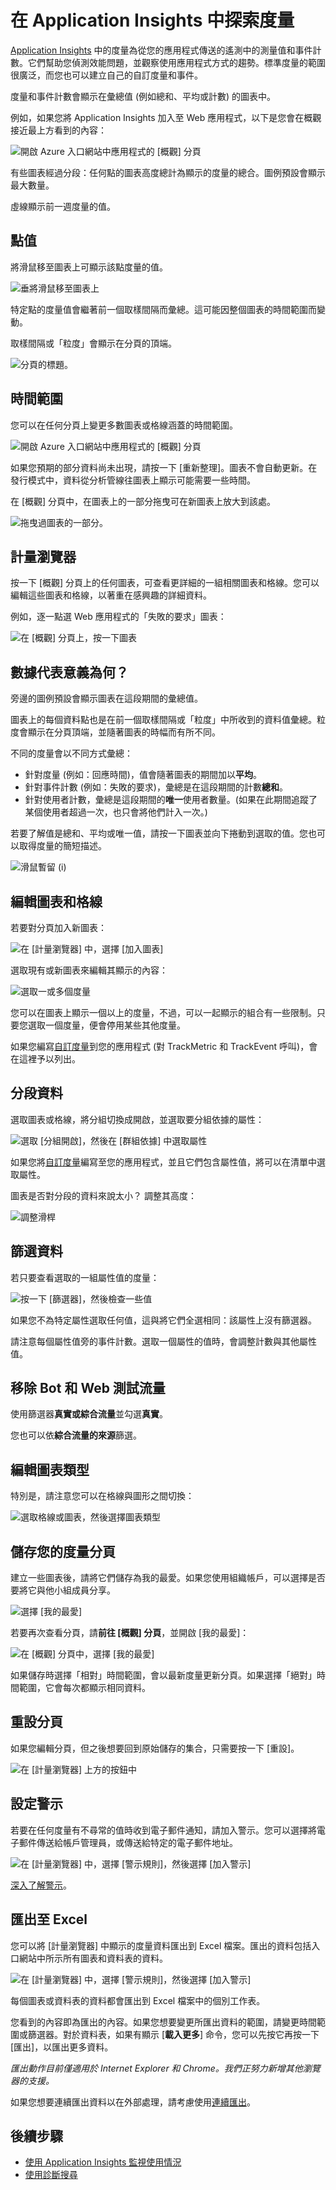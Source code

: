 <properties 
	pageTitle="在 Application Insights 中探索度量" 
	description="使用 Application Insights 分析內部部署或 Microsoft Azure Web 應用程式的使用情況、可用性和效能。" 
	services="application-insights" 
    documentationCenter=""
	authors="alancameronwills" 
	manager="douge"/>

<tags 
	ms.service="application-insights" 
	ms.workload="tbd" 
	ms.tgt_pltfrm="ibiza" 
	ms.devlang="na" 
	ms.topic="article" 
	ms.date="06/17/2015" 
	ms.author="awills"/>
 
# 在 Application Insights 中探索度量

[Application Insights][start] 中的度量為從您的應用程式傳送的遙測中的測量值和事件計數。它們幫助您偵測效能問題，並觀察使用應用程式方式的趨勢。標準度量的範圍很廣泛，而您也可以建立自己的自訂度量和事件。

度量和事件計數會顯示在彙總值 (例如總和、平均或計數) 的圖表中。

例如，如果您將 Application Insights 加入至 Web 應用程式，以下是您會在概觀接近最上方看到的內容：

![開啟 Azure 入口網站中應用程式的 [概觀] 分頁](./media/app-insights-metrics-explorer/01-overview.png)

有些圖表經過分段：任何點的圖表高度總計為顯示的度量的總合。圖例預設會顯示最大數量。

虛線顯示前一週度量的值。

## 點值

將滑鼠移至圖表上可顯示該點度量的值。


![垂將滑鼠移至圖表上](./media/app-insights-metrics-explorer/02-focus.png)

特定點的度量值會繼著前一個取樣間隔而彙總。這可能因整個圖表的時間範圍而變動。

取樣間隔或「粒度」會顯示在分頁的頂端。

![分頁的標題。](./media/app-insights-metrics-explorer/11-grain.png)

## 時間範圍

您可以在任何分頁上變更多數圖表或格線涵蓋的時間範圍。

![開啟 Azure 入口網站中應用程式的 [概觀] 分頁](./media/app-insights-metrics-explorer/03-range.png)


如果您預期的部分資料尚未出現，請按一下 [重新整理]。圖表不會自動更新。在發行模式中，資料從分析管線往圖表上顯示可能需要一些時間。

在 [概觀] 分頁中，在圖表上的一部分拖曳可在新圖表上放大到該處。


![拖曳過圖表的一部分。](./media/app-insights-metrics-explorer/12-drag.png)


## 計量瀏覽器

按一下 [概觀] 分頁上的任何圖表，可查看更詳細的一組相關圖表和格線。您可以編輯這些圖表和格線，以著重在感興趣的詳細資料。

例如，逐一點選 Web 應用程式的「失敗的要求」圖表：

![在 [概觀] 分頁上，按一下圖表](./media/app-insights-metrics-explorer/14-trix.png)


## 數據代表意義為何？

旁邊的圖例預設會顯示圖表在這段期間的彙總值。

圖表上的每個資料點也是在前一個取樣間隔或「粒度」中所收到的資料值彙總。粒度會顯示在分頁頂端，並隨著圖表的時幅而有所不同。

不同的度量會以不同方式彙總：

 * 針對度量 (例如：回應時間)，值會隨著圖表的期間加以**平均**。
 * 針對事件計數 (例如：失敗的要求)，彙總是在這段期間的計數**總和**。
 * 針對使用者計數，彙總是這段期間的**唯一**使用者數量。(如果在此期間追蹤了某個使用者超過一次，也只會將他們計入一次。)

若要了解值是總和、平均或唯一值，請按一下圖表並向下捲動到選取的值。您也可以取得度量的簡短描述。

![滑鼠暫留 (i)](./media/app-insights-metrics-explorer/06-total.png)
 


## 編輯圖表和格線

若要對分頁加入新圖表：

![在 [計量瀏覽器] 中，選擇 [加入圖表]](./media/app-insights-metrics-explorer/04-add.png)

選取現有或新圖表來編輯其顯示的內容：

![選取一或多個度量](./media/app-insights-metrics-explorer/08-select.png)

您可以在圖表上顯示一個以上的度量，不過，可以一起顯示的組合有一些限制。只要您選取一個度量，便會停用某些其他度量。

如果您編寫[自訂度量][track]到您的應用程式 (對 TrackMetric 和 TrackEvent 呼叫)，會在這裡予以列出。

## 分段資料

選取圖表或格線，將分組切換成開啟，並選取要分組依據的屬性：

![選取 [分組開啟]，然後在 [群組依據] 中選取屬性](./media/app-insights-metrics-explorer/15-segment.png)

如果您將[自訂度量][track]編寫至您的應用程式，並且它們包含屬性值，將可以在清單中選取屬性。

圖表是否對分段的資料來說太小？ 調整其高度：


![調整滑桿](./media/app-insights-metrics-explorer/18-height.png)


## 篩選資料

若只要查看選取的一組屬性值的度量：

![按一下 [篩選器]，然後檢查一些值](./media/app-insights-metrics-explorer/19-filter.png)

如果您不為特定屬性選取任何值，這與將它們全選相同：該屬性上沒有篩選器。

請注意每個屬性值旁的事件計數。選取一個屬性的值時，會調整計數與其他屬性值。

## 移除 Bot 和 Web 測試流量

使用篩選器**真實或綜合流量**並勾選**真實**。

您也可以依**綜合流量的來源**篩選。

## 編輯圖表類型

特別是，請注意您可以在格線與圖形之間切換：

![選取格線或圖表，然後選擇圖表類型](./media/app-insights-metrics-explorer/16-chart-grid.png)

## 儲存您的度量分頁

建立一些圖表後，請將它們儲存為我的最愛。如果您使用組織帳戶，可以選擇是否要將它與他小組成員分享。

![選擇 [我的最愛]](./media/app-insights-metrics-explorer/21-favorite-save.png)

若要再次查看分頁，請**前往 [概觀] 分頁**，並開啟 [我的最愛]：

![在 [概觀] 分頁中，選擇 [我的最愛]](./media/app-insights-metrics-explorer/22-favorite-get.png)

如果儲存時選擇「相對」時間範圍，會以最新度量更新分頁。如果選擇「絕對」時間範圍，它會每次都顯示相同資料。

## 重設分頁

如果您編輯分頁，但之後想要回到原始儲存的集合，只需要按一下 [重設]。

![在 [計量瀏覽器] 上方的按鈕中](./media/app-insights-metrics-explorer/17-reset.png)

## 設定警示

若要在任何度量有不尋常的值時收到電子郵件通知，請加入警示。您可以選擇將電子郵件傳送給帳戶管理員，或傳送給特定的電子郵件地址。

![在 [計量瀏覽器] 中，選擇 [警示規則]，然後選擇 [加入警示]](./media/app-insights-metrics-explorer/appinsights-413setMetricAlert.png)

[深入了解警示][alerts]。

## 匯出至 Excel

您可以將 [計量瀏覽器] 中顯示的度量資料匯出到 Excel 檔案。匯出的資料包括入口網站中所示所有圖表和資料表的資料。


![在 [計量瀏覽器] 中，選擇 [警示規則]，然後選擇 [加入警示]](./media/app-insights-metrics-explorer/31-export.png)

每個圖表或資料表的資料都會匯出到 Excel 檔案中的個別工作表。

您看到的內容即為匯出的內容。如果您想要變更所匯出資料的範圍，請變更時間範圍或篩選器。對於資料表，如果有顯示 [**載入更多**] 命令，您可以先按它再按一下 [匯出]，以匯出更多資料。

*匯出動作目前僅適用於 Internet Explorer 和 Chrome。我們正努力新增其他瀏覽器的支援。*

如果您想要連續匯出資料以在外部處理，請考慮使用[連續匯出](app-insights-export-telemetry.md)。


## 後續步驟

* [使用 Application Insights 監視使用情況](app-insights-overview-usage.md)
* [使用診斷搜尋](app-insights-diagnostic-search.md)


<!--Link references-->

[alerts]: app-insights-alerts.md
[start]: app-insights-get-started.md
[track]: app-insights-custom-events-metrics-api.md

 

<!---HONumber=62-->